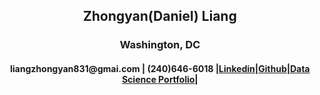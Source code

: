 <h2 align="center">Zhongyan(Daniel) Liang</h1>
<H3 align="center">Washington, DC</H3>
<h4 align="center">liangzhongyan831@gmai.com | (240)646-6018 |<a href="https://www.linkedin.com/in/daniel-liang-5571a1128/">Linkedin</a>|<a href="https://github.com/ZhongyanLiang">Github</a>|<a href="https://zhongyanliang.github.io/Data-Science-Portfolio/">Data Science Portfolio</a>| </h4>

